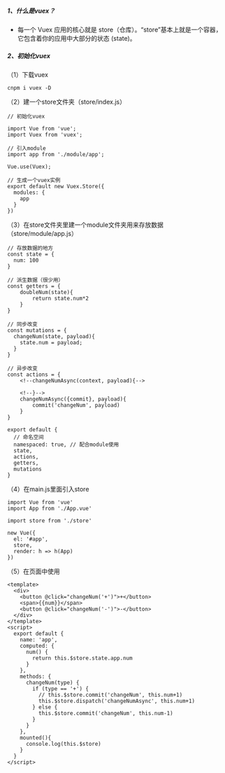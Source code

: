 ##### 1、什么是vuex？
- 每一个 Vuex 应用的核心就是 store（仓库）。“store”基本上就是一个容器，它包含着你的应用中大部分的状态 (state)。

##### 2、初始化vuex
（1）下载vuex

```
cnpm i vuex -D
```


（2）建一个store文件夹（store/index.js）

```
// 初始化vuex

import Vue from 'vue';
import Vuex from 'vuex';

// 引入module
import app from './module/app';

Vue.use(Vuex);

// 生成一个vuex实例
export default new Vuex.Store({
  modules: {
    app
  }
})
```
（3）在store文件夹里建一个module文件夹用来存放数据（store/module/app.js）

```
// 存放数据的地方
const state = {
  num: 100
}

// 派生数据（很少用）
const getters = {
    doubleNum(state){
        return state.num*2
    }
}

// 同步改变
const mutations = {
  changeNum(state, payload){
    state.num = payload;
  }
}

// 异步改变
const actions = {
    <!--changeNumAsync(context, payload){-->
        
    <!--}-->
    changeNumAsync({commit}, payload){
        commit('changeNum', payload)
    }
}

export default {
  // 命名空间
  namespaced: true, // 配合module使用
  state,
  actions,
  getters,
  mutations
}
```
（4）在main.js里面引入store

```
import Vue from 'vue'
import App from './App.vue'

import store from './store'

new Vue({
  el: '#app',
  store,
  render: h => h(App)
})

```
（5）在页面中使用

```
<template>
  <div>
    <button @click="changeNum('+')">+</button>
    <span>{{num}}</span>
    <button @click="changeNum('-')">-</button>
  </div>
</template>
<script>
  export default {
    name: 'app',
    computed: {
      num() {
        return this.$store.state.app.num
      }
    },
    methods: {
      changeNum(type) {
        if (type == '+') {
          // this.$store.commit('changeNum', this.num+1)
          this.$store.dispatch('changeNumAsync', this.num+1)
        } else {
          this.$store.commit('changeNum', this.num-1)
        }
      }
    },
    mounted(){
      console.log(this.$store)
    }
  }
</script>

```

